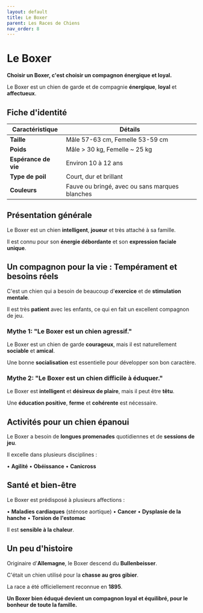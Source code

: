 ```yaml
---
layout: default
title: Le Boxer
parent: Les Races de Chiens
nav_order: 8
---
```


# Le Boxer

**Choisir un Boxer, c'est choisir un compagnon énergique et loyal.**

Le Boxer est un chien de garde et de compagnie **énergique**, **loyal** et **affectueux**.

## Fiche d'identité

| Caractéristique | Détails |
|---|---|
| **Taille** | Mâle 57-63 cm, Femelle 53-59 cm |
| **Poids** | Mâle > 30 kg, Femelle ~ 25 kg |
| **Espérance de vie** | Environ 10 à 12 ans |
| **Type de poil** | Court, dur et brillant |
| **Couleurs** | Fauve ou bringé, avec ou sans marques blanches |

## Présentation générale

Le Boxer est un chien **intelligent**, **joueur** et très attaché à sa famille.

Il est connu pour son **énergie débordante** et son **expression faciale unique**.

## Un compagnon pour la vie : Tempérament et besoins réels

C'est un chien qui a besoin de beaucoup d'**exercice** et de **stimulation mentale**.

Il est très **patient** avec les enfants, ce qui en fait un excellent compagnon de jeu.

### Mythe 1: "Le Boxer est un chien agressif."

Le Boxer est un chien de garde **courageux**, mais il est naturellement **sociable** et **amical**.

Une bonne **socialisation** est essentielle pour développer son bon caractère.

### Mythe 2: "Le Boxer est un chien difficile à éduquer."

Le Boxer est **intelligent** et **désireux de plaire**, mais il peut être **têtu**.

Une **éducation positive**, **ferme** et **cohérente** est nécessaire.

## Activités pour un chien épanoui

Le Boxer a besoin de **longues promenades** quotidiennes et de **sessions de jeu**.

Il excelle dans plusieurs disciplines :

• **Agilité**
• **Obéissance**
• **Canicross**

## Santé et bien-être

Le Boxer est prédisposé à plusieurs affections :

• **Maladies cardiaques** (sténose aortique)
• **Cancer**
• **Dysplasie de la hanche**
• **Torsion de l'estomac**

Il est **sensible à la chaleur**.

## Un peu d'histoire

Originaire d'**Allemagne**, le Boxer descend du **Bullenbeisser**.

C'était un chien utilisé pour la **chasse au gros gibier**.

La race a été officiellement reconnue en **1895**.

**Un Boxer bien éduqué devient un compagnon loyal et équilibré, pour le bonheur de toute la famille.** 